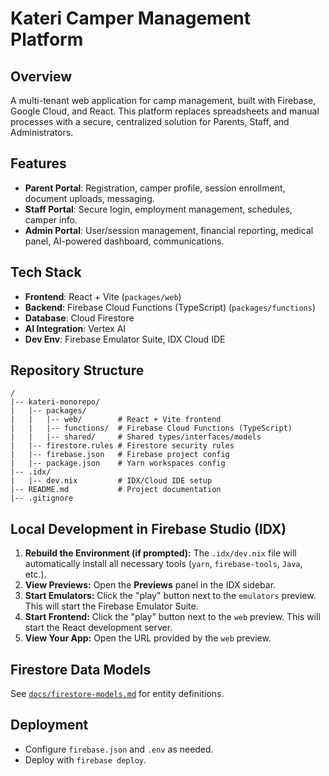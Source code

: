# Kateri Camper Management Platform

## Overview

A multi-tenant web application for camp management, built with Firebase, Google Cloud, and React. This platform replaces spreadsheets and manual processes with a secure, centralized solution for Parents, Staff, and Administrators.

## Features

- **Parent Portal**: Registration, camper profile, session enrollment, document uploads, messaging.
- **Staff Portal**: Secure login, employment management, schedules, camper info.
- **Admin Portal**: User/session management, financial reporting, medical panel, AI-powered dashboard, communications.

## Tech Stack

- **Frontend**: React + Vite (`packages/web`)
- **Backend**: Firebase Cloud Functions (TypeScript) (`packages/functions`)
- **Database**: Cloud Firestore
- **AI Integration**: Vertex AI
- **Dev Env**: Firebase Emulator Suite, IDX Cloud IDE

## Repository Structure

```plaintext
/
|-- kateri-monorepo/
|   |-- packages/
|   |   |-- web/        # React + Vite frontend
|   |   |-- functions/  # Firebase Cloud Functions (TypeScript)
|   |   |-- shared/     # Shared types/interfaces/models
|   |-- firestore.rules # Firestore security rules
|   |-- firebase.json   # Firebase project config
|   |-- package.json    # Yarn workspaces config
|-- .idx/
|   |-- dev.nix         # IDX/Cloud IDE setup
|-- README.md           # Project documentation
|-- .gitignore
```

## Local Development in Firebase Studio (IDX)

1.  **Rebuild the Environment (if prompted):** The `.idx/dev.nix` file will automatically install all necessary tools (`yarn`, `firebase-tools`, `Java`, etc.).
2.  **View Previews:** Open the **Previews** panel in the IDX sidebar.
3.  **Start Emulators:** Click the "play" button next to the `emulators` preview. This will start the Firebase Emulator Suite.
4.  **Start Frontend:** Click the "play" button next to the `web` preview. This will start the React development server.
5.  **View Your App:** Open the URL provided by the `web` preview.

## Firestore Data Models

See [`docs/firestore-models.md`](docs/firestore-models.md) for entity definitions.

## Deployment

- Configure `firebase.json` and `.env` as needed.
- Deploy with `firebase deploy`.
